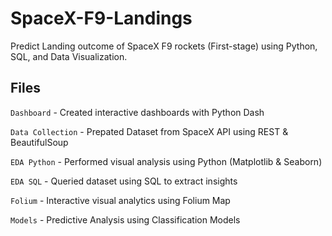 # SpaceX-F9-Landings

Predict Landing outcome of SpaceX F9 rockets (First-stage) using Python, SQL, and Data Visualization.

## Files

`Dashboard` - Created interactive dashboards with Python Dash

`Data Collection` - Prepated Dataset from SpaceX API using REST & BeautifulSoup

`EDA Python` - Performed visual analysis using Python (Matplotlib & Seaborn)

`EDA SQL` - Queried dataset using SQL to extract insights

`Folium` - Interactive visual analytics using Folium Map

`Models` - Predictive Analysis using Classification Models
